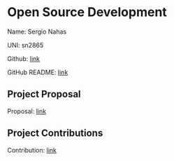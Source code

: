 # Open Source Development

Name: Sergio Nahas

UNI: sn2865

Github: [link](https://github.com/sn2865)

GitHub README: [link](https://github.com/sn2865/sn2865/blob/main/README.md)

## Project Proposal

Proposal: [link](https://github.com/sn2865/project-proposals-s2023/blob/main/project.md)

## Project Contributions

Contribution: [link](https://github.com/sn2865/project-proposals-s2023/blob/main/contribution.md)
